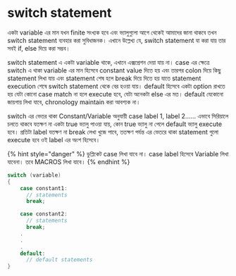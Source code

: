 # switch statement

একটা variable এর মান যখন finite সংখ্যক হবে এবং ভ্যালুগুলো আগে থেকেই আমাদের জানা থাকবে তখন switch statement ব্যবহার করা সুবিধাজনক। এখানে উল্লেখ্য যে, switch statement যা করা যায় তার সবই if, else দিয়ে করা সম্ভব।

switch statement এ একটা variable থাকে, এখানে এক্সপ্রেশন দেয়া যায় না। case এর ক্ষেত্রে switch এ থাকা variable এর মান হিসেবে constant value দিতে হয় এবং তারপর colon দিয়ে কিছু statement লিখা যায় এবং statement শেষ হলে break দিয়ে দিতে হয় যাতে statement execution শেষে switch statement থেকে বের হওয়া যায়। default হিসেবে একটা option রাখতে হয় যেটা কোনো case match না হলে execute হবে, যেটা অনেকটা else এর মত। default যেকোনো জায়গায় লিখা যাবে, chronology maintain করা আবশ্যক না।&#x20;

switch এর ভেতর থাকা Constant/Variable অনুযায়ী case  label 1, label 2...... এভাবে সিরিয়ালে চলতে থাকবে যতক্ষণ না একটা true ভ্যালু পাওয়া যায়, কোন true ভ্যালু না পেলে default ভ্যালু execute হবে। প্রতিটা label যতক্ষণ না break লেখা খুজে পাবে, ততক্ষণ পর্যন্ত এর ভেতরে থাকা statement গুলো execute হবে ওই label এর অংশ হিসেবে।&#x20;

{% hint style="danger" %}
ডুপ্লিকেট case লিখা যাবে না।  case label হিসেবে Variable লিখা যাবেনা। তবে MACROS লিখা যাবে।
{% endhint %}



```c
switch (variable)
​{
    case constant1:
      // statements
      break;

    case constant2:
      // statements
      break;
    .
    .
    .
    default:
      // default statements
}
```
